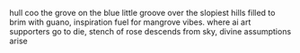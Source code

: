 hull coo the grove on the blue little groove over the slopiest hills filled to brim with guano, inspiration fuel for mangrove vibes. where ai art supporters go to die, stench of rose descends from sky, divine assumptions arise
